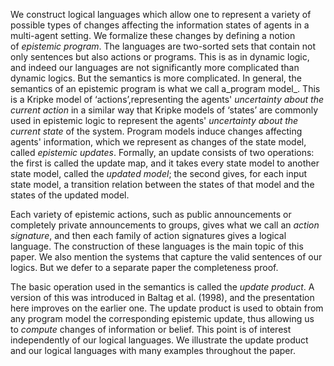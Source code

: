 We construct logical languages which allow one to represent a variety of possible types of changes affecting the information states of agents in a multi-agent setting. We formalize these changes by defining a notion of _epistemic program_. The languages are two-sorted sets that contain not only sentences but also actions or programs. This is as in dynamic logic, and indeed our languages are not significantly more complicated than dynamic logics. But the semantics is more complicated. In general, the semantics of an epistemic program is what we call a_program model_. This is a Kripke model of ‘actions’,representing the agents' _uncertainty about the current action_ in a similar way that Kripke models of ‘states’ are commonly used in epistemic logic to represent the agents' _uncertainty about the current state_ of the system. Program models induce changes affecting agents' information, which we represent as changes of the state model, called _epistemic updates_. Formally, an update consists of two operations: the first is called the update map, and it takes every state model to another state model, called the _updated model_; the second gives, for each input state model, a transition relation between the states of that model and the states of the updated model.

Each variety of epistemic actions, such as public announcements or completely private announcements to groups, gives what we call an _action signature_, and then each family of action signatures gives a logical language. The construction of these languages is the main topic of this paper. We also mention the systems that capture the valid sentences of our logics. But we defer to a separate paper the completeness proof.

The basic operation used in the semantics is called the _update product_. A version of this was introduced in Baltag et al. (1998), and the presentation here improves on the earlier one. The update product is used to obtain from any program model the corresponding epistemic update, thus allowing us to _compute_ changes of information or belief. This point is of interest independently of our logical languages. We illustrate the update product and our logical languages with many examples throughout the paper.